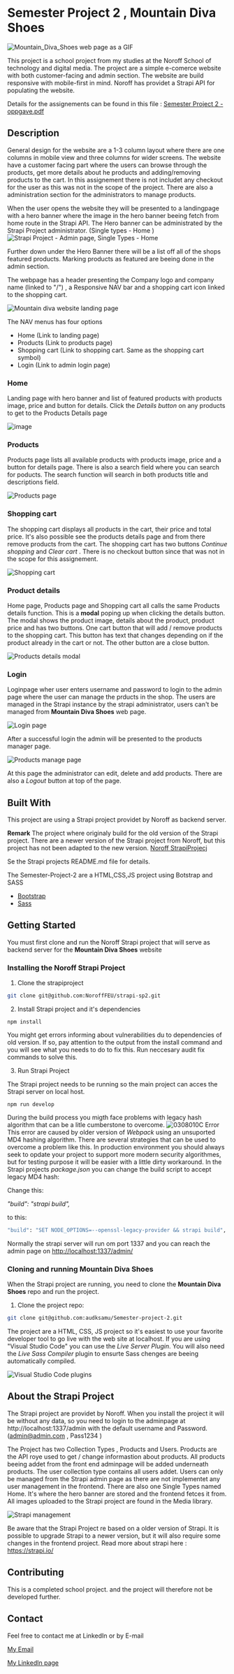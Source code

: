 # Semester Project 2 , Mountain Diva Shoes


![Mountain_Diva_Shoes web page as a GIF](https://github.com/audksamu/Semester-Project-2/assets/61708040/989ae86b-42f9-4b88-b72a-4d068deaec9a)



This project is a school project from my studies at the Noroff School of technology and digital media. The project are a simple e-comerce website with both customer-facing and admin section.
The website are build responsive with mobile-first in mind.
Noroff has providet a Strapi API for populating the website.

Details for the assignements can be found in this file : [Semester Project 2 - oppgave.pdf](./Semester%20Project%202%20-%20oppgave.pdf)



## Description

General design for the website are a 1-3 column layout where there are one columns in mobile view and three columns for wider screens.
The website have a customer facing part where the users can browse through the products, get more details about he products and adding/removing products to the cart.
In this assignement there is not includet any checkout for the user as this was not in the scope of the project.
There are also a administration section for the administrators to manage products.

When the user opens the website they will be presented to a landingpage with a hero banner where the image in the hero banner beeing fetch from home route in the Strapi API.
The Hero banner can be administrated by the Strapi Project administrator. (Single types - Home )
![Strapi Project - Admin page, Single Types - Home](https://github.com/audksamu/Semester-Project-2/assets/61708040/0ad96467-5cee-4e49-a19e-5977e1a4a454)

Further down under the Hero Banner there will be a list off all of the shops featured products. Marking products as featured are beeing done in the admin section.

The webpage has a header presenting the Company logo and company name (linked to "/") , a Responsive NAV bar and a shopping cart icon linked to the shopping cart.

![Mountain diva website landing page](https://github.com/audksamu/Semester-Project-2/assets/61708040/c7678b80-4259-4dca-9ade-64f1b36e4d69)

The NAV menus has four options

- Home (Link to landing page)
- Products (Link to products page)
- Shopping cart (Link to shopping cart. Same as the shopping cart symbol)
- Login (Link to admin login page)

### Home
Landing page with hero banner and list of featured products with products image, price and button for details. Click the *Details button* on any products to get to the Products Details page

![image](https://github.com/audksamu/Semester-Project-2/assets/61708040/b5b4ebdf-adf5-4acb-9db0-0c435e764642)


### Products
Products page lists all available products with products image, price and a button for details page.
There is also a search field where you can search for poducts. The search function will search in both products title and descriptions field.

![Products page](https://github.com/audksamu/Semester-Project-2/assets/61708040/21596d48-589d-4487-b72f-4ef6a54d145a)

### Shopping cart
The shopping cart displays all products in the cart, their price and total price. It's also possible see the products details page and from there remove products from the cart. The shopping cart has two buttons *Continue shopping* and *Clear cart* . 
There is no checkout button since that was not in the scope for this assignement.

![Shopping cart](https://github.com/audksamu/Semester-Project-2/assets/61708040/38545ff8-6bbd-4a2a-8211-f6a75c78aec4)

### Product details
Home page, Products page and Shopping cart all calls the same Products details function.
This is a **modal** poping up when clicking the details button. The modal shows the product image, details about the product, product price and has two buttons.
One cart button that will add / remove products to the shopping cart. This button has text that changes depending on if the product already in the cart or not.
The other button are a close button.

![Products details modal](https://github.com/audksamu/Semester-Project-2/assets/61708040/c8855bc5-d200-4818-825a-c4b388eae08b)

### Login
Loginpage wher user enters username and password to login to the admin page where the user can manage the prducts in the shop.
The users are managed in the Strapi instance by the strapi administrator, users can't be managed from **Mountain Diva Shoes** web page.

![Login page](https://github.com/audksamu/Semester-Project-2/assets/61708040/26e95e66-9395-4e2d-bf0b-97d40b10b76c)

After a successful login the admin will be presented to the products manager page.

![Products manage page](https://github.com/audksamu/Semester-Project-2/assets/61708040/055dfdf0-5e3e-4de9-8f32-1ed13822a796)

At this page the administrator can edit, delete and add products.
There are also a *Logout* button at top of the page.


## Built With

This project are using a Strapi project providet by Noroff as backend server.

**Remark** The project where originaly build for the old version of the Strapi project. There are a newer version of the Strapi project from Noroff, but this project has not been adapted to the new version.
[Noroff StrapiProjecj](https://github.com/NoroffFEU/strapi-sp2)

Se the Strapi projects README.md file for details.

The Semester-Project-2 are a HTML,CSS,JS project using Botstrap and SASS

- [Bootstrap](https://getbootstrap.com)
- [Sass](https://sass-lang.com/)

## Getting Started

You must first clone and run the Noroff Strapi project that will serve as backend server for the **Mountain Diva Shoes** website

### Installing the Noroff Strapi Project

1. Clone the strapiproject
```bash
git clone git@github.com:NoroffFEU/strapi-sp2.git
```

2. Install Strapi project and it's dependencies
```
npm install
```
You might get errors informing about vulnerabilities du to dependencies of old version.
If so, pay attention to the output from the install command and you will see what you needs to do to fix this.
Run neccesary audit fix commands to solve this.

3. Run Strapi Project

The Strapi project needs to be running so the main project can acces the Strapi server on local host.
```
npm run develop
```
During the build process you migth face problems with legacy hash algorithm that can be a litle cumberstone to overcome. ![0308010C Error](https://github.com/audksamu/Semester-Project-2/assets/61708040/31d431b7-4eff-4551-950c-60a774eb4284)
This error are caused by older version of *Webpack* using an unsuported MD4 hashing algorithm. There are several strategies that can be used to overcome a problem like this. In production environment you should always seek to opdate your project to support more modern security algorithmes, but for testing purpose it will be easier with a little dirty workaround.
In the Strapi projects *package.json* you can change the build script to accept legacy MD4 hash:

Change this: 

*"build": "strapi build",*

to this:

```bash
"build": "SET NODE_OPTIONS=--openssl-legacy-provider && strapi build",
```

Normally the strapi server will run om port 1337 and you can reach the admin page on [http://localhost:1337/admin/](http://localhost:1337/admin/)


### Cloning and running Mountain Diva Shoes

When the Strapi project are running, you need to clone the **Mountain Diva Shoes** repo and run the project.

1. Clone the project repo:

```bash
git clone git@github.com:audksamu/Semester-project-2.git
```
The project are a HTML, CSS, JS project so it's easiest to use your favorite developer tool to go live with the web site at localhost.
If you are using "Visual Studio Code" you can use the *Live Server Plugin*. You will also need the *Live Sass Compiler* plugin to ensurte Sass chenges are beeing automatically compiled.

![Visual Studio Code plugins](https://github.com/audksamu/Semester-Project-2/assets/61708040/9de48b49-fe19-4192-8dd0-679f103f1537)

## About the Strapi Project
The Strapi project are providet by Noroff. When you install the project it will be without any data, so you need to login to the adminpage at http://localhost:1337/admin with the default username and Password. (admin@admin.com , Pass1234 )

The Project has two Collection Types , Products and Users.
Products are the API roye used to get / change informastion about products.
All products beeing addet from the front end adminpage will be added underneath products.
The user collection type contains all users addet. Users can only be managed from the Strapi admin page as there are not implementet any user management in the frontend.
There are also one Single Types named Home. It's where the hero banner are stored and the frontend fetces it from.
All images uploaded to the Strapi project are found in the Media library.

![Strapi management](https://github.com/audksamu/Semester-Project-2/assets/61708040/1e63370b-dee0-4fda-94f8-2ad635b673ee)

Be aware that the Strapi Project re based on a older version of Strapi. It is possible to upgrade Strapi to a newer version, but it will also require some changes in the frontend project.
Read more about strapi here : https://strapi.io/




## Contributing

This is a completed school project. and the project will therefore not be developed further.

## Contact

Feel free to contact me at LinkedIn or by E-mail

[My Email](kristinswork900@gmail.com)

[My LinkedIn page](linkedin.com/in/aud-kristin-s-996269192)


